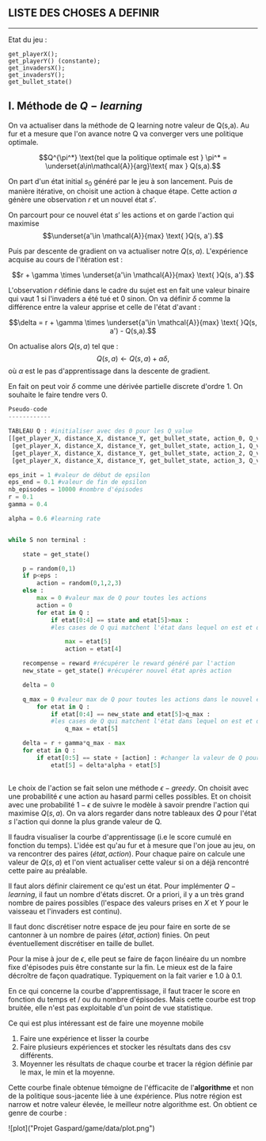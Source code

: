 ## LISTE DES CHOSES A DEFINIR
---


Etat du jeu : 

```
get_playerX(); 
get_playerY() (constante); 
get_invadersX(); 
get_invadersY(); 
get_bullet_state()
```

## I. Méthode de $Q-learning$

On va actualiser dans la méthode de Q learning notre valeur de Q(s,a). Au fur et a mesure que l'on avance notre Q va converger vers une politique optimale. 

$$Q^{\pi^*} \text{tel que la politique optimale est } \pi^* = \underset{a\in\mathcal{A}}{arg}\text{ max } Q(s,a).$$

On part d'un état initial $s_0$ généré par le jeu à son lancement. Puis de manière itérative, on choisit une action à chaque étape. Cette action $a$ génère une observation $r$ et un nouvel état $s'$. 

On parcourt pour ce nouvel état $s'$ les actions et on garde l'action qui maximise $$\underset{a'\in \mathcal{A}}{max} \text{ }Q(s, a').$$

Puis par descente de gradient on va actualiser notre $Q(s,a)$. L'expérience acquise au cours de l'itération est : 

$$r + \gamma \times \underset{a'\in \mathcal{A}}{max} \text{ }Q(s, a').$$


L'observation $r$ définie dans le cadre du sujet est en fait une valeur binaire qui vaut 1 si l'invaders a été tué et 0 sinon. On va définir $\delta$ comme la différence entre la valeur apprise et celle de l'état d'avant : 

$$\delta = r + \gamma \times \underset{a'\in \mathcal{A}}{max} \text{ }Q(s, a') - Q(s,a).$$

On actualise alors $Q(s,a)$ tel que : $$Q(s,a) \leftarrow Q(s,a) + \alpha \delta,$$ où $\alpha$ est le pas d'apprentissage dans la descente de gradient. 

En fait on peut voir $\delta$ comme une dérivée partielle discrete d'ordre 1. On souhaite le faire tendre vers 0. 


```python
Pseudo-code
------------

TABLEAU Q : #initialiser avec des 0 pour les Q_value
[[get_player_X, distance_X, distance_Y, get_bullet_state, action_0, Q_value],
 [get_player_X, distance_X, distance_Y, get_bullet_state, action_1, Q_value],
 [get_player_X, distance_X, distance_Y, get_bullet_state, action_2, Q_value],
 [get_player_X, distance_X, distance_Y, get_bullet_state, action_3, Q_value]] 

eps_init = 1 #valeur de début de epsilon
eps_end = 0.1 #valeur de fin de epsilon
nb_episodes = 10000 #nombre d'épisodes
r = 0.1
gamma = 0.4

alpha = 0.6 #learning rate


while S non terminal : 

    state = get_state()

    p = random(0,1)
    if p<eps :
        action = random(0,1,2,3)
    else :
        max = 0 #valeur max de Q pour toutes les actions 
        action = 0
        for etat in Q :
            if etat[0:4] == state and etat[5]>max : 
            #les cases de Q qui matchent l'état dans lequel on est et dont la  valeur de Q est maximale

                max = etat[5]
                action = etat[4]

    recompense = reward #récupérer le reward généré par l'action
    new_state = get_state() #récupérer nouvel état après action

    delta = 0   

    q_max = 0 #valeur max de Q pour toutes les actions dans le nouvel état
        for etat in Q :
            if etat[0:4] == new_state and etat[5]>q_max : 
            #les cases de Q qui matchent l'état dans lequel on est et dont la  valeur de Q est maximale
                q_max = etat[5]

    delta = r + gamma*q_max - max
    for etat in Q :
        if etat[0:5] == state + [action] : #changer la valeur de Q pour l'état et l'action choisie
            etat[5] = delta*alpha + etat[5]
    


```

Le choix de l'action se fait selon une méthode $\epsilon- greedy$. On choisit avec une probabilité $\epsilon$ une action au hasard parmi celles possibles. Et on choisit avec une probabilité $1-\epsilon$ de suivre le modèle à savoir prendre l'action qui maximise $Q(s,a)$. On va alors regarder dans notre tableaux des $Q$ pour l'état $s$ l'action qui donne la plus grande valeur de Q. 

Il faudra visualiser la courbe d'apprentissage (i.e le score cumulé en fonction du temps). L'idée est qu'au fur et à mesure que l'on joue au jeu, on va rencontrer des paires $(état, action)$. Pour chaque paire on calcule une valeur de $Q(s,a)$ et l'on vient actualiser cette valeur si on a déjà rencontré cette paire au préalable. 

Il faut alors définir clairement ce qu'est un état. Pour implémenter $Q-learning$, il faut un nombre d'états discret. Or a priori, il y a un très grand nombre de paires possibles (l'espace des valeurs prises en $X$ et $Y$ pour le vaisseau et l'invaders est continu). 

Il faut donc discrétiser notre espace de jeu pour faire en sorte de se cantonner à un nombre de paires $(état, action)$ finies. On peut éventuellement discrétiser en taille de bullet. 

Pour la mise à jour de $\epsilon$, elle peut se faire de façon linéaire du un nombre fixe d'épisodes puis être constante sur la fin. Le mieux est de la faire décroître de façon quadratique. Typiquement on la fait varier e 1.0 à 0.1.

En ce qui concerne la courbe d'apprentissage, il faut tracer le score en fonction du temps et / ou du nombre d'épisodes. Mais cette courbe est trop bruitée, elle n'est pas exploitable d'un point de vue statistique. 

Ce qui est plus intéressant est de faire une moyenne mobile 


1) Faire une expérience et lisser la courbe 
2) Faire plusieurs expériences et stocker les résultats dans des csv différents. 
3) Moyenner les résultats de chaque courbe et tracer la région définie par le max, le min et la moyenne.

Cette courbe finale obtenue témoigne de l'éfficacite de l'**algorithme** et non de la politique sous-jacente liée à une éxpérience. Plus notre région est narrow et notre valeur élevée, le meilleur notre algorithme est. On obtient ce genre de courbe : 

![plot]("Projet Gaspard/game/data/plot.png")